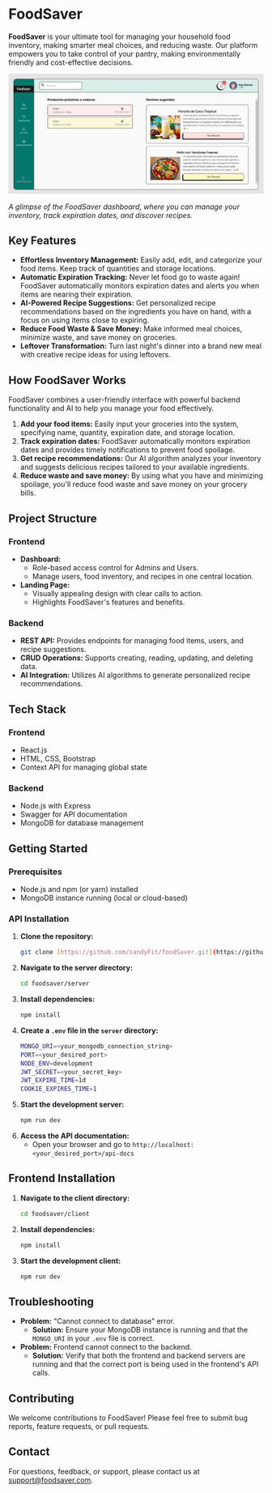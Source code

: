 # FoodSaver

**FoodSaver** is your ultimate tool for managing your household food inventory, making smarter meal choices, and reducing waste. Our platform empowers you to take control of your pantry, making environmentally friendly and cost-effective decisions.

![FoodSaver Dashboard Screenshot](client/public/screenshot-dashboard.jpg) 

*A glimpse of the FoodSaver dashboard, where you can manage your inventory, track expiration dates, and discover recipes.*

## Key Features

* **Effortless Inventory Management:**  Easily add, edit, and categorize your food items. Keep track of quantities and storage locations.
* **Automatic Expiration Tracking:** Never let food go to waste again! FoodSaver automatically monitors expiration dates and alerts you when items are nearing their expiration.
* **AI-Powered Recipe Suggestions:** Get personalized recipe recommendations based on the ingredients you have on hand, with a focus on using items close to expiring.
* **Reduce Food Waste & Save Money:** Make informed meal choices, minimize waste, and save money on groceries.
* **Leftover Transformation:**  Turn last night's dinner into a brand new meal with creative recipe ideas for using leftovers.

## How FoodSaver Works

FoodSaver combines a user-friendly interface with powerful backend functionality and AI to help you manage your food effectively.

1. **Add your food items:** Easily input your groceries into the system, specifying name, quantity, expiration date, and storage location.
2. **Track expiration dates:** FoodSaver automatically monitors expiration dates and provides timely notifications to prevent food spoilage.
3. **Get recipe recommendations:** Our AI algorithm analyzes your inventory and suggests delicious recipes tailored to your available ingredients.
4. **Reduce waste and save money:** By using what you have and minimizing spoilage, you'll reduce food waste and save money on your grocery bills.

## Project Structure

### Frontend

* **Dashboard:**
    * Role-based access control for Admins and Users.
    * Manage users, food inventory, and recipes in one central location.
* **Landing Page:**
    * Visually appealing design with clear calls to action.
    * Highlights FoodSaver's features and benefits.

### Backend

* **REST API:**  Provides endpoints for managing food items, users, and recipe suggestions.
* **CRUD Operations:**  Supports creating, reading, updating, and deleting data.
* **AI Integration:**  Utilizes AI algorithms to generate personalized recipe recommendations.

## Tech Stack

### Frontend

* React.js
* HTML, CSS, Bootstrap
* Context API for managing global state

### Backend

* Node.js with Express
* Swagger for API documentation
* MongoDB for database management

## Getting Started

### Prerequisites

* Node.js and npm (or yarn) installed
* MongoDB instance running (local or cloud-based)

### API Installation

1. **Clone the repository:**
   ```bash
   git clone [https://github.com/sandyFit/foodSaver.git](https://github.com/sandyFit/foodSaver.git)
   ```
2. **Navigate to the server directory:**
   ```bash
   cd foodsaver/server
   ```
3. **Install dependencies:**
   ```bash
   npm install
   ```
4. **Create a `.env` file in the `server` directory:**
   ```bash
   MONGO_URI=<your_mongodb_connection_string>
   PORT=<your_desired_port> 
   NODE_ENV=development
   JWT_SECRET=<your_secret_key>
   JWT_EXPIRE_TIME=1d 
   COOKIE_EXPIRES_TIME=1 
   ```
5. **Start the development server:**
   ```bash
   npm run dev 
   ```
6. **Access the API documentation:**
   * Open your browser and go to `http://localhost:<your_desired_port>/api-docs`


## Frontend Installation

1. **Navigate to the client directory:**
   ```bash
   cd foodsaver/client
   ```
2. **Install dependencies:**
   ```bash
   npm install
   ```
3. **Start the development client:**
   ```bash
   npm run dev
   ```

## Troubleshooting

* **Problem:**  "Cannot connect to database" error.
    * **Solution:** Ensure your MongoDB instance is running and that the `MONGO_URI` in your `.env` file is correct.
* **Problem:**  Frontend cannot connect to the backend.
    * **Solution:**  Verify that both the frontend and backend servers are running and that the correct port is being used in the frontend's API calls.

## Contributing

We welcome contributions to FoodSaver! Please feel free to submit bug reports, feature requests, or pull requests.

## Contact

For questions, feedback, or support, please contact us at [support@foodsaver.com](mailto:trishramos29@gmail.com). 

